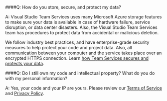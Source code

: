 ####Q:		How do you store, secure, and protect my data?

A:	Visual Studio Team Services uses many Microsoft Azure 
storage features to make sure your data is available in case 
of hardware failure, service disruption, or data center disasters. 
Also, the Visual Studio Team Services team has procedures 
to protect data from accidental or malicious deletion. 

We follow industry best practices, and have enterprise-grade 
security measures to help protect your code and project data. 
Also, all communication between your computer and the service 
takes place over an encrypted HTTPS connection. Learn 
[how Team Services secures and protects your data](http://aka.ms/VSOSecurity).

####Q:		Do I still own my code and intellectual property? What do you do with my personal information?

A:	Yes, your code and your IP are yours. Please review our 
[Terms of Service](https://go.microsoft.com/fwlink/?LinkID=266231) 
and [Privacy Policy](https://go.microsoft.com/fwlink/?LinkID=264782).
